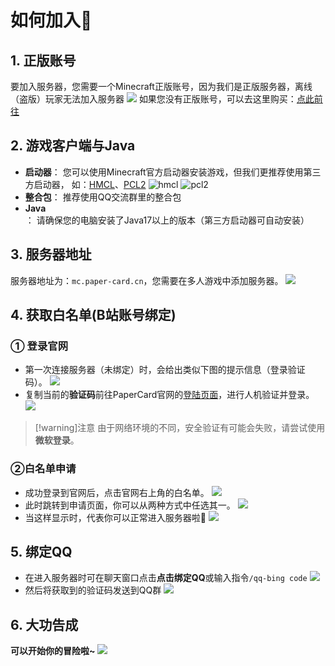 # 如何加入🎯
## 1. 正版账号
要加入服务器，您需要一个Minecraft正版账号，因为我们是正版服务器，离线（盗版）玩家无法加入服务器 
![](/picture/mc.webp)
如果您没有正版账号，可以去这里购买：[点此前往](https://www.xbox.com/zh-CN/games/store/minecraft-java-bedrock-edition-for-pc/9NXP44L49SHJ/0010)

## 2. 游戏客户端与Java
- **启动器**： 
您可以使用Minecraft官方启动器安装游戏，但我们更推荐使用第三方启动器， 如：[HMCL](https://hmcl.huangyuhui.net/)、[PCL2](https://afdian.net/a/LTCat?tab=home)
![hmcl](/picture/hmcl.webp)
![pcl2](/picture/pcl2.webp)
- **整合包**：
推荐使用QQ交流群里的整合包
- **Java**：
请确保您的电脑安装了Java17以上的版本（第三方启动器可自动安装）

## 3. 服务器地址
服务器地址为：`mc.paper-card.cn`，您需要在多人游戏中添加服务器。
![](/picture/join.webp)

## 4. 获取白名单(B站账号绑定)
### ① 登录官网
- 第一次连接服务器（未绑定）时，会给出类似下图的提示信息（登录验证码）。
![](/picture/bmd1.webp)
- 复制当前的**验证码**前往PaperCard官网的[登陆页面](https://paper-card.cn/login?redirect=/space)，进行人机验证并登录。
![](/picture/login1.webp)
> [!warning]注意
> 由于网络环境的不同，安全验证有可能会失败，请尝试使用**微软登录**。  
### ②白名单申请
- 成功登录到官网后，点击官网右上角的白名单。
![](/picture/login2.webp)
- 此时跳转到申请页面，你可以从两种方式中任选其一。
![](/picture/login3.webp)
- 当这样显示时，代表你可以正常进入服务器啦🎉
![](/picture/login4.webp)

## 5. 绑定QQ
- 在进入服务器时可在聊天窗口点击**点击绑定QQ**或输入指令`/qq-bing code`
![](/picture/qqbind.webp)
- 然后将获取到的验证码发送到QQ群
![](/picture/qqbind2.webp)

## 6. 大功告成
**可以开始你的冒险啦~**
![](/picture/2024-05-04_21.54.39.webp)